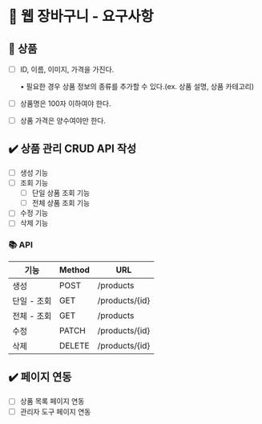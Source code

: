 # 📄 웹 장바구니 - 요구사항

## 🎁 상품

- [ ]  ID, 이름, 이미지, 가격을 가진다.

    • 필요한 경우 상품 정보의 종류를 추가할 수 있다.(ex. 상품 설명, 상품 카테고리)

- [ ]  상품명은 100자 이하여야 한다.
- [ ]  상품 가격은 양수여야만 한다.

## ✔️ 상품 관리 CRUD API 작성

- [ ]  생성 기능
- [ ]  조회 기능
    - [ ]  단일 상품 조회 기능
    - [ ]  전체 상품 조회 기능
- [ ]  수정 기능
- [ ]  삭제 기능

### 📚 API

| 기능 | Method | URL |
| --- | --- | --- |
| 생성 | POST | /products |
| 단일 - 조회 | GET | /products/{id} |
| 전체 - 조회 | GET | /products |
| 수정 | PATCH | /products/{id} |
| 삭제 | DELETE | /products/{id} |

## ✔️ 페이지 연동

- [ ]  상품 목록 페이지 연동
- [ ]  관리자 도구 페이지 연동
